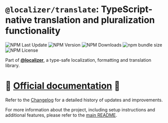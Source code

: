 # `@localizer/translate`: TypeScript-native translation and pluralization functionality

![NPM Last Update](https://img.shields.io/npm/last-update/%40localizer%2Ftranslate)
![NPM Version](https://img.shields.io/npm/v/%40localizer%2Ftranslate)
![NPM Downloads](https://img.shields.io/npm/dm/%40localizer%2Ftranslate)
![npm bundle size](https://img.shields.io/bundlephobia/min/%40localizer%2Ftranslate)
![NPM License](https://img.shields.io/npm/l/%40localizer%2Ftranslate)

Part of [**@localizer**](https://124c4a.github.io/localizer), a type-safe localization, formatting and translation library.

# 📖 [Official documentation](https://124c4a.github.io/localizer) 📖

Refer to the [Changelog](./CHANGELOG.md) for a detailed history of updates and improvements.

For more information about the project, including setup instructions and additional features, please refer to the [main README](../../README.md).
